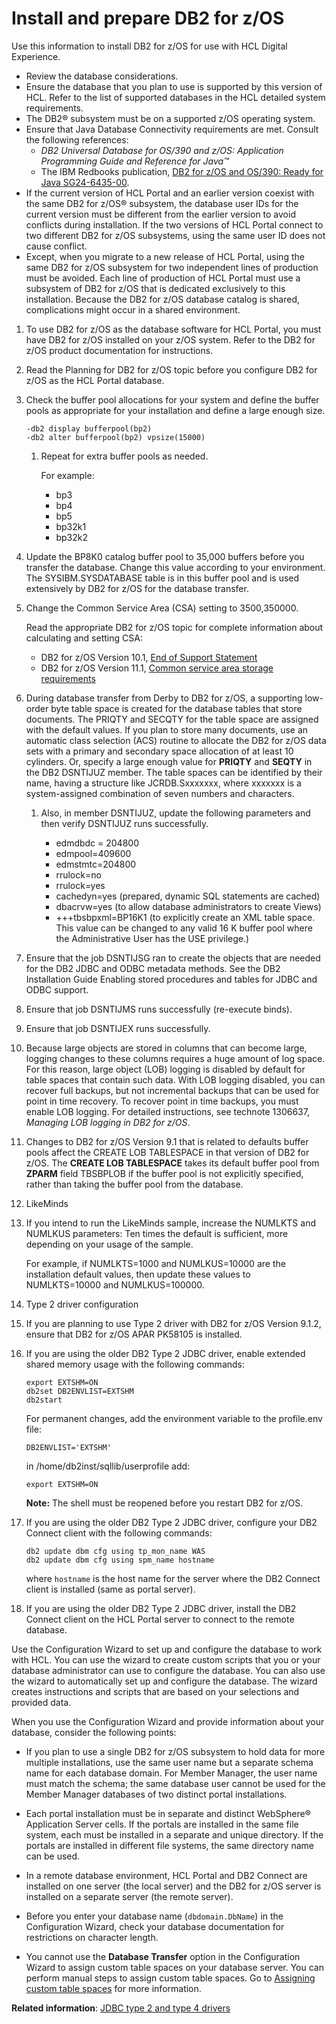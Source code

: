 # Install and prepare DB2 for z/OS

Use this information to install DB2 for z/OS for use with HCL Digital Experience.

-   Review the database considerations.
-   Ensure the database that you plan to use is supported by this version of HCL. Refer to the list of supported databases in the HCL detailed system requirements.
-   The DB2® subsystem must be on a supported z/OS operating system.
-   Ensure that Java Database Connectivity requirements are met. Consult the following references:
    -   *DB2 Universal Database for OS/390 and z/OS: Application Programming Guide and Reference for Java™*
    -   The IBM Redbooks publication, [DB2 for z/OS and OS/390: Ready for Java SG24-6435-00](http://www.redbooks.ibm.com/abstracts/sg246435.html?Open).
-   If the current version of HCL Portal and an earlier version coexist with the same DB2 for z/OS® subsystem, the database user IDs for the current version must be different from the earlier version to avoid conflicts during installation. If the two versions of HCL Portal connect to two different DB2 for z/OS subsystems, using the same user ID does not cause conflict.
-   Except, when you migrate to a new release of HCL Portal, using the same DB2 for z/OS subsystem for two independent lines of production must be avoided. Each line of production of HCL Portal must use a subsystem of DB2 for z/OS that is dedicated exclusively to this installation. Because the DB2 for z/OS database catalog is shared, complications might occur in a shared environment.

1.  To use DB2 for z/OS as the database software for HCL Portal, you must have DB2 for z/OS installed on your z/OS system. Refer to the DB2 for z/OS product documentation for instructions.

2.  Read the Planning for DB2 for z/OS topic before you configure DB2 for z/OS as the HCL Portal database.

3.  Check the buffer pool allocations for your system and define the buffer pools as appropriate for your installation and define a large enough size.

    ```
    -db2 display bufferpool(bp2) 
    -db2 alter bufferpool(bp2) vpsize(15000)
    ```

    1.  Repeat for extra buffer pools as needed.

        For example:

        -   bp3
        -   bp4
        -   bp5
        -   bp32k1
        -   bp32k2
4.  Update the BP8K0 catalog buffer pool to 35,000 buffers before you transfer the database. Change this value according to your environment. The SYSIBM.SYSDATABASE table is in this buffer pool and is used extensively by DB2 for z/OS for the database transfer.

5.  Change the Common Service Area (CSA) setting to 3500,350000.

    Read the appropriate DB2 for z/OS topic for complete information about calculating and setting CSA:

    -   DB2 for z/OS Version 10.1, [End of Support Statement](https://www.ibm.com/support/pages/db2-version-101-end-support-september-30-2017)
    -   DB2 for z/OS Version 11.1, [Common service area storage requirements](https://www.ibm.com/docs/en/db2-for-zos/11?topic=zos-common-service-area-storage-requirements)
6.  During database transfer from Derby to DB2 for z/OS, a supporting low-order byte table space is created for the database tables that store documents. The PRIQTY and SECQTY for the table space are assigned with the default values. If you plan to store many documents, use an automatic class selection (ACS) routine to allocate the DB2 for z/OS data sets with a primary and secondary space allocation of at least 10 cylinders. Or, specify a large enough value for **PRIQTY** and **SEQTY** in the DB2 DSNTIJUZ member. The table spaces can be identified by their name, having a structure like JCRDB.Sxxxxxxx, where xxxxxxx is a system-assigned combination of seven numbers and characters.

    1.  Also, in member DSNTIJUZ, update the following parameters and then verify DSNTIJUZ runs successfully.

        -   edmdbdc = 204800
        -   edmpool=409600
        -   edmstmtc=204800
        -   rrulock=no
        -   rrulock=yes
        -   cachedyn=yes (prepared, dynamic SQL statements are cached)
        -   dbacrvw=yes (to allow database administrators to create Views)
        -   +++tbsbpxml=BP16K1 (to explicitly create an XML table space. This value can be changed to any valid 16 K buffer pool where the Administrative User has the USE privilege.)
7.  Ensure that the job DSNTIJSG ran to create the objects that are needed for the DB2 JDBC and ODBC metadata methods. See the DB2 Installation Guide Enabling stored procedures and tables for JDBC and ODBC support.

8.  Ensure that job DSNTIJMS runs successfully (re-execute binds).

9.  Ensure that job DSNTIJEX runs successfully.

10. Because large objects are stored in columns that can become large, logging changes to these columns requires a huge amount of log space. For this reason, large object (LOB) logging is disabled by default for table spaces that contain such data. With LOB logging disabled, you can recover full backups, but not incremental backups that can be used for point in time recovery. To recover point in time backups, you must enable LOB logging. For detailed instructions, see technote 1306637, *Managing LOB logging in DB2 for z/OS*.

11. Changes to DB2 for z/OS Version 9.1 that is related to defaults buffer pools affect the CREATE LOB TABLESPACE in that version of DB2 for z/OS. The **CREATE LOB TABLESPACE** takes its default buffer pool from **ZPARM** field TBSBPLOB if the buffer pool is not explicitly specified, rather than taking the buffer pool from the database.

12. LikeMinds
13. If you intend to run the LikeMinds sample, increase the NUMLKTS and NUMLKUS parameters: Ten times the default is sufficient, more depending on your usage of the sample.

    For example, if NUMLKTS=1000 and NUMLKUS=10000 are the installation default values, then update these values to NUMLKTS=10000 and NUMLKUS=100000.

14. Type 2 driver configuration
15. If you are planning to use Type 2 driver with DB2 for z/OS Version 9.1.2, ensure that DB2 for z/OS APAR PK58105 is installed.

16. If you are using the older DB2 Type 2 JDBC driver, enable extended shared memory usage with the following commands:

    ```
    export EXTSHM=ON
    db2set DB2ENVLIST=EXTSHM
    db2start
    ```

    For permanent changes, add the environment variable to the profile.env file:

    ```
    DB2ENVLIST='EXTSHM'
    ```

    in /home/db2inst/sqllib/userprofile add:

    ```
    export EXTSHM=ON
    ```

    **Note:** The shell must be reopened before you restart DB2 for z/OS.

17. If you are using the older DB2 Type 2 JDBC driver, configure your DB2 Connect client with the following commands:

    ```
    db2 update dbm cfg using tp_mon_name WAS
    db2 update dbm cfg using spm_name hostname
    ```

    where `hostname` is the host name for the server where the DB2 Connect client is installed (same as portal server).

18. If you are using the older DB2 Type 2 JDBC driver, install the DB2 Connect client on the HCL Portal server to connect to the remote database.


Use the Configuration Wizard to set up and configure the database to work with HCL. You can use the wizard to create custom scripts that you or your database administrator can use to configure the database. You can also use the wizard to automatically set up and configure the database. The wizard creates instructions and scripts that are based on your selections and provided data.

When you use the Configuration Wizard and provide information about your database, consider the following points:

-   If you plan to use a single DB2 for z/OS subsystem to hold data for more multiple installations, use the same user name but a separate schema name for each database domain. For Member Manager, the user name must match the schema; the same database user cannot be used for the Member Manager databases of two distinct portal installations.

-   Each portal installation must be in separate and distinct WebSphere® Application Server cells. If the portals are installed in the same file system, each must be installed in a separate and unique directory. If the portals are installed in different file systems, the same directory name can be used.

-   In a remote database environment, HCL Portal and DB2 Connect are installed on one server (the local server) and the DB2 for z/OS server is installed on a separate server (the remote server).

-   Before you enter your database name (`dbdomain.DbName`) in the Configuration Wizard, check your database documentation for restrictions on character length.
-   You cannot use the **Database Transfer** option in the Configuration Wizard to assign custom table spaces on your database server. You can perform manual steps to assign custom table spaces. Go to [Assigning custom table spaces](../../../../manage/db_mgmt_sys/custom_tablespace/index.md) for more information.

**Related information**: [JDBC type 2 and type 4 drivers](/docs/get_started/plan_deployment/traditional_deployment/database_consideration/db_jdbc_type.md)

